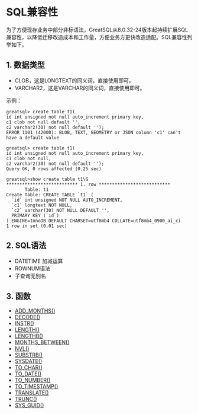 # SQL兼容性

为了方便现存业务中部分非标语法，GreatSQL从8.0.32-24版本起持续扩展SQL兼容性，以降低迁移改造成本和工作量，方便业务方更快改造适配。SQL兼容性列举如下。

## 1. 数据类型
- CLOB，这是LONGTEXT的同义词，直接使用即可。
- VARCHAR2，这是VARCHAR的同义词，直接使用即可。

示例：
```
greatsql> create table t1(
id int unsigned not null auto_increment primary key, 
c1 clob not null default '', 
c2 varchar2(30) not null default '');
ERROR 1101 (42000): BLOB, TEXT, GEOMETRY or JSON column 'c1' can't have a default value

greatsql> create table t1(
id int unsigned not null auto_increment primary key, 
c1 clob not null, 
c2 varchar2(30) not null default '');
Query OK, 0 rows affected (0.25 sec)

greatsql>show create table t1\G
*************************** 1. row ***************************
       Table: t1
Create Table: CREATE TABLE `t1` (
  `id` int unsigned NOT NULL AUTO_INCREMENT,
  `c1` longtext NOT NULL,
  `c2` varchar(30) NOT NULL DEFAULT '',
  PRIMARY KEY (`id`)
) ENGINE=InnoDB DEFAULT CHARSET=utf8mb4 COLLATE=utf8mb4_0900_ai_ci
1 row in set (0.01 sec)
```

## 2. SQL语法
- DATETIME 加减运算
- ROWNUM语法
- 子查询无别名

## 3. 函数
- [ADD_MONTHS()](https://gitee.com/GreatSQL/GreatSQL-Doc/blob/master/relnotes/greatsql-803224/sql-compat-func-addmonths.md)
- [DECODE()](https://gitee.com/GreatSQL/GreatSQL-Doc/blob/master/relnotes/greatsql-803224/sql-compat-func-decode.md)
- [INSTR()](https://gitee.com/GreatSQL/GreatSQL-Doc/blob/master/relnotes/greatsql-803224/sql-compat-func-instr.md)
- [LENGTH()](https://gitee.com/GreatSQL/GreatSQL-Doc/blob/master/relnotes/greatsql-803224/sql-compat-func-length.md)
- [LENGTHB()](https://gitee.com/GreatSQL/GreatSQL-Doc/blob/master/relnotes/greatsql-803224/sql-compat-func-lengthb.md)
- [MONTHS_BETWEEN()](https://gitee.com/GreatSQL/GreatSQL-Doc/blob/master/relnotes/greatsql-803224/sql-compat-func-monthsbetween.md)
- [NVL()](https://gitee.com/GreatSQL/GreatSQL-Doc/blob/master/relnotes/greatsql-803224/sql-compat-func-nvl.md)
- [SUBSTRB()](https://gitee.com/GreatSQL/GreatSQL-Doc/blob/master/relnotes/greatsql-803224/sql-compat-func-substrb.md)
- [SYSDATE()](https://gitee.com/GreatSQL/GreatSQL-Doc/blob/master/relnotes/greatsql-803224/sql-compat-func-sysdate.md)
- [TO_CHAR()](https://gitee.com/GreatSQL/GreatSQL-Doc/blob/master/relnotes/greatsql-803224/sql-compat-func-tochar.md)
- [TO_DATE()](https://gitee.com/GreatSQL/GreatSQL-Doc/blob/master/relnotes/greatsql-803224/sql-compat-func-todate.md)
- [TO_NUMBER()](https://gitee.com/GreatSQL/GreatSQL-Doc/blob/master/relnotes/greatsql-803224/sql-compat-func-tonumber.md)
- [TO_TIMESTAMP()](https://gitee.com/GreatSQL/GreatSQL-Doc/blob/master/relnotes/greatsql-803224/sql-compat-func-totimestamp.md)
- [TRANSLATE()](https://gitee.com/GreatSQL/GreatSQL-Doc/blob/master/relnotes/greatsql-803224/sql-compat-func-translate.md)
- [TRUNC()](https://gitee.com/GreatSQL/GreatSQL-Doc/blob/master/relnotes/greatsql-803224/sql-compat-func-trunc.md)
- [SYS_GUID()](https://gitee.com/GreatSQL/GreatSQL-Doc/blob/master/relnotes/greatsql-803224/sql-compat-func-sysguid.md)
